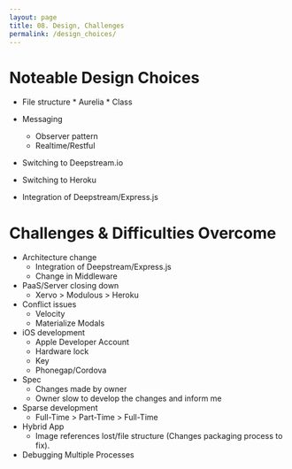 ```yaml
---
layout: page
title: 08. Design, Challenges
permalink: /design_choices/
---
```

# Noteable Design Choices
* File structure
        * Aurelia
        * Class

* Messaging
    * Observer pattern
    * Realtime/Restful

* Switching to Deepstream.io
* Switching to Heroku
* Integration of Deepstream/Express.js

# Challenges & Difficulties Overcome
* Architecture change
    * Integration of Deepstream/Express.js
    * Change in Middleware
* PaaS/Server closing down
    * Xervo > Modulous > Heroku
* Conflict issues
    * Velocity
    * Materialize Modals
* iOS development
    * Apple Developer Account
    * Hardware lock
    * Key
    * Phonegap/Cordova
* Spec
    * Changes made by owner
    * Owner slow to develop the changes and inform me
* Sparse development
    * Full-Time > Part-Time > Full-Time
* Hybrid App
    * Image references lost/file structure (Changes packaging process to fix).
* Debugging Multiple Processes